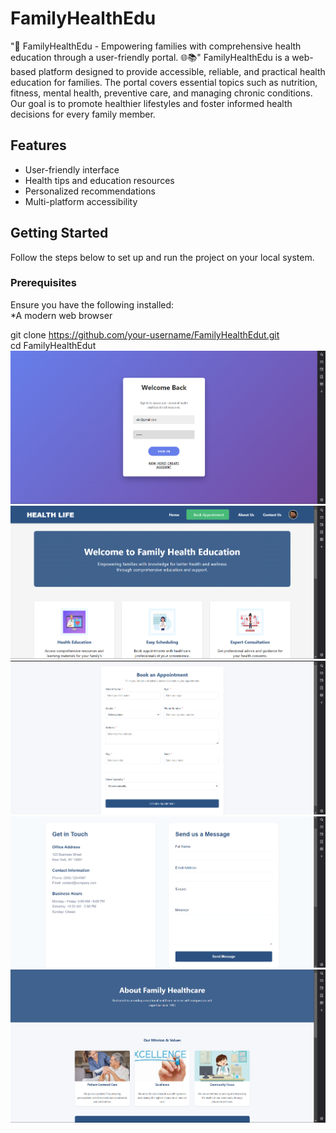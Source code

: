 # FamilyHealthEdu
"🌟 FamilyHealthEdu - Empowering families with comprehensive health education through a user-friendly portal. 🌐📚"
FamilyHealthEdu is a web-based platform designed to provide accessible, reliable, and practical health education for families. The portal covers essential topics such as nutrition, fitness, mental health, preventive care, and managing chronic conditions. Our goal is to promote healthier lifestyles and foster informed health decisions for every family member. 

## Features  
- User-friendly interface  
- Health tips and education resources  
- Personalized recommendations  
- Multi-platform accessibility
  
## Getting Started  

Follow the steps below to set up and run the project on your local system.  

### Prerequisites  
Ensure you have the following installed:  
*A modern web browser  

git clone https://github.com/your-username/FamilyHealthEdut.git  
cd FamilyHealthEdut  
![image alt](https://github.com/Aashuranjan/FamilyHealthEdu/blob/ef119ef659ab09910a12a06d608b737f375c5514/Login%20page.png)
![image alt](https://github.com/Aashuranjan/FamilyHealthEdu/blob/c8e7ef10633278d4b444f539b376fc66d765cb17/Home%20page.png)
![image alt](https://github.com/Aashuranjan/FamilyHealthEdu/blob/ce400a69ff54a0e5371a870341d3d8cf5b263c15/Appointment%20page.png)
![image alt](https://github.com/Aashuranjan/FamilyHealthEdu/blob/d2a064b770f6b0b85778dcfebf268dd0f189f357/Conatct%20us.png)
![image alt](https://github.com/Aashuranjan/FamilyHealthEdu/blob/bacffaad15e3aebc89ccd10d4de2b4648b7e0dd3/About%20us%20(2).png)
